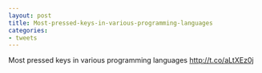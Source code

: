 ```yaml
---
layout: post
title: Most-pressed-keys-in-various-programming-languages
categories:
- tweets
---
```

Most pressed keys in various programming languages http://t.co/aLtXEz0j